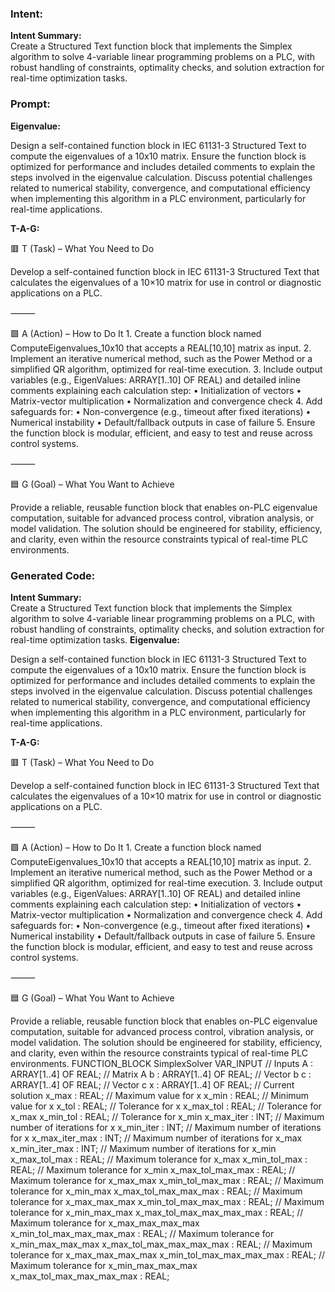 ### Intent:
**Intent Summary:**  
Create a Structured Text function block that implements the Simplex algorithm to solve 4-variable linear programming problems on a PLC, with robust handling of constraints, optimality checks, and solution extraction for real-time optimization tasks.

### Prompt:
**Eigenvalue:**

Design a self-contained function block in IEC 61131-3 Structured Text to compute the eigenvalues of a 10x10 matrix. Ensure the function block is optimized for performance and includes detailed comments to explain the steps involved in the eigenvalue calculation. Discuss potential challenges related to numerical stability, convergence, and computational efficiency when implementing this algorithm in a PLC environment, particularly for real-time applications.

**T-A-G:**

🟥 T (Task) – What You Need to Do

Develop a self-contained function block in IEC 61131-3 Structured Text that calculates the eigenvalues of a 10×10 matrix for use in control or diagnostic applications on a PLC.

⸻

🟩 A (Action) – How to Do It
	1.	Create a function block named ComputeEigenvalues_10x10 that accepts a REAL[10,10] matrix as input.
	2.	Implement an iterative numerical method, such as the Power Method or a simplified QR algorithm, optimized for real-time execution.
	3.	Include output variables (e.g., EigenValues: ARRAY[1..10] OF REAL) and detailed inline comments explaining each calculation step:
	•	Initialization of vectors
	•	Matrix-vector multiplication
	•	Normalization and convergence check
	4.	Add safeguards for:
	•	Non-convergence (e.g., timeout after fixed iterations)
	•	Numerical instability
	•	Default/fallback outputs in case of failure
	5.	Ensure the function block is modular, efficient, and easy to test and reuse across control systems.

⸻

🟦 G (Goal) – What You Want to Achieve

Provide a reliable, reusable function block that enables on-PLC eigenvalue computation, suitable for advanced process control, vibration analysis, or model validation. The solution should be engineered for stability, efficiency, and clarity, even within the resource constraints typical of real-time PLC environments.

### Generated Code:
**Intent Summary:**  
Create a Structured Text function block that implements the Simplex algorithm to solve 4-variable linear programming problems on a PLC, with robust handling of constraints, optimality checks, and solution extraction for real-time optimization tasks.
**Eigenvalue:**

Design a self-contained function block in IEC 61131-3 Structured Text to compute the eigenvalues of a 10x10 matrix. Ensure the function block is optimized for performance and includes detailed comments to explain the steps involved in the eigenvalue calculation. Discuss potential challenges related to numerical stability, convergence, and computational efficiency when implementing this algorithm in a PLC environment, particularly for real-time applications.

**T-A-G:**

🟥 T (Task) – What You Need to Do

Develop a self-contained function block in IEC 61131-3 Structured Text that calculates the eigenvalues of a 10×10 matrix for use in control or diagnostic applications on a PLC.

⸻

🟩 A (Action) – How to Do It
	1.	Create a function block named ComputeEigenvalues_10x10 that accepts a REAL[10,10] matrix as input.
	2.	Implement an iterative numerical method, such as the Power Method or a simplified QR algorithm, optimized for real-time execution.
	3.	Include output variables (e.g., EigenValues: ARRAY[1..10] OF REAL) and detailed inline comments explaining each calculation step:
	•	Initialization of vectors
	•	Matrix-vector multiplication
	•	Normalization and convergence check
	4.	Add safeguards for:
	•	Non-convergence (e.g., timeout after fixed iterations)
	•	Numerical instability
	•	Default/fallback outputs in case of failure
	5.	Ensure the function block is modular, efficient, and easy to test and reuse across control systems.

⸻

🟦 G (Goal) – What You Want to Achieve

Provide a reliable, reusable function block that enables on-PLC eigenvalue computation, suitable for advanced process control, vibration analysis, or model validation. The solution should be engineered for stability, efficiency, and clarity, even within the resource constraints typical of real-time PLC environments.
FUNCTION_BLOCK SimplexSolver
VAR_INPUT
    // Inputs
    A : ARRAY[1..4] OF REAL; // Matrix A
    b : ARRAY[1..4] OF REAL; // Vector b
    c : ARRAY[1..4] OF REAL; // Vector c
    x : ARRAY[1..4] OF REAL; // Current solution
    x_max : REAL; // Maximum value for x
    x_min : REAL; // Minimum value for x
    x_tol : REAL; // Tolerance for x
    x_max_tol : REAL; // Tolerance for x_max
    x_min_tol : REAL; // Tolerance for x_min
    x_max_iter : INT; // Maximum number of iterations for x
    x_min_iter : INT; // Maximum number of iterations for x
    x_max_iter_max : INT; // Maximum number of iterations for x_max
    x_min_iter_max : INT; // Maximum number of iterations for x_min
    x_max_tol_max : REAL; // Maximum tolerance for x_max
    x_min_tol_max : REAL; // Maximum tolerance for x_min
    x_max_tol_max_max : REAL; // Maximum tolerance for x_max_max
    x_min_tol_max_max : REAL; // Maximum tolerance for x_min_max
    x_max_tol_max_max_max : REAL; // Maximum tolerance for x_max_max_max
    x_min_tol_max_max_max : REAL; // Maximum tolerance for x_min_max_max
    x_max_tol_max_max_max_max : REAL; // Maximum tolerance for x_max_max_max_max
    x_min_tol_max_max_max_max : REAL; // Maximum tolerance for x_min_max_max_max
    x_max_tol_max_max_max_max : REAL; // Maximum tolerance for x_max_max_max_max
    x_min_tol_max_max_max_max : REAL; // Maximum tolerance for x_min_max_max_max
    x_max_tol_max_max_max_max : REAL;

